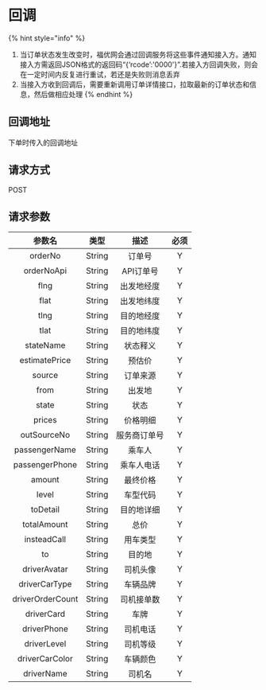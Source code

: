 # 回调

{% hint style="info" %}
1.  当订单状态发生改变时，福优网会通过回调服务将这些事件通知接入方。通知接入方需返回JSON格式的返回码“{‘rcode’:'0000'}”.若接入方回调失败，则会在一定时间内反复进行重试，若还是失败则消息丢弃
2.  当接入方收到回调后，需要重新调用订单详情接口，拉取最新的订单状态和信息，然后做相应处理
{% endhint %}

## 回调地址

下单时传入的回调地址

## 请求方式

POST

## 请求参数

| 参数名 | 类型 | 描述 | 必须 |
| :---: | :---: | :---: | :---: |
| orderNo | String | 订单号 | Y |
| orderNoApi | String | API订单号 | Y |
| flng | String | 出发地经度 | Y |
| flat | String | 出发地纬度 | Y |
| tlng | String | 目的地经度 | Y |
| tlat | String | 目的地纬度 | Y |
| stateName | String | 状态释义 | Y |
| estimatePrice | String | 预估价 | Y |
| source | String | 订单来源 | Y |
| from | String | 出发地 | Y |
| state | String | 状态 | Y |
| prices | String | 价格明细 | Y |
| outSourceNo | String | 服务商订单号 | Y |
| passengerName | String | 乘车人 | Y |
| passengerPhone | String | 乘车人电话 | Y |
| amount | String | 最终价格 | Y |
| level | String | 车型代码 | Y |
| toDetail | String | 目的地详细 | Y |
| totalAmount | String | 总价 | Y |
| insteadCall | String | 用车类型 | Y |
| to | String | 目的地 | Y |
| driverAvatar | String | 司机头像 | Y |
| driverCarType | String | 车辆品牌 | Y |
| driverOrderCount | String | 司机接单数 | Y |
| driverCard | String | 车牌 | Y |
| driverPhone | String | 司机电话 | Y |
| driverLevel | String | 司机等级 | Y |
| driverCarColor | String | 车辆颜色 | Y |
| driverName | String | 司机名 | Y |

